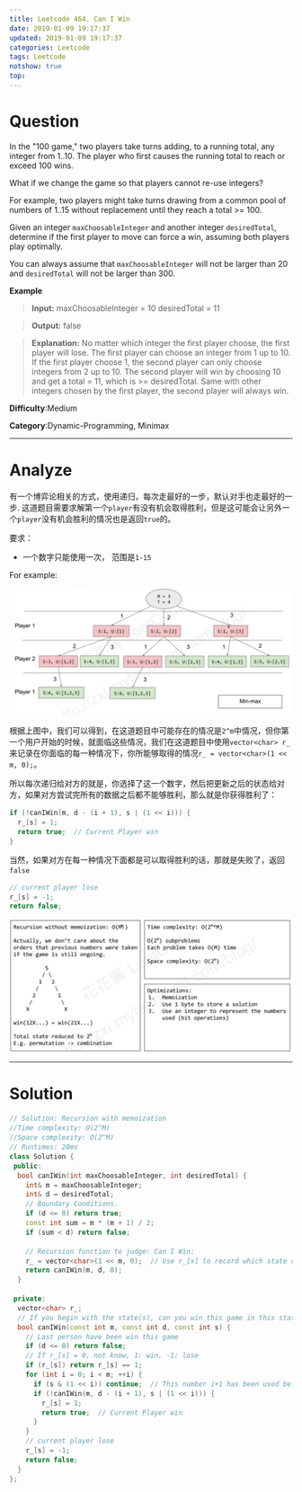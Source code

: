 ```yaml
---
title: Leetcode 464. Can I Win
date: 2019-01-09 19:17:37
updated: 2019-01-09 19:17:37
categories: Leetcode
tags: Leetcode
notshow: true
top:
---
```


# Question

In the "100 game," two players take turns adding, to a running total, any integer from 1..10. The player who first causes the running total to reach or exceed 100 wins.

What if we change the game so that players cannot re-use integers?

For example, two players might take turns drawing from a common pool of numbers of 1..15 without replacement until they reach a total >= 100.

Given an integer  `maxChoosableInteger`  and another integer  `desiredTotal`, determine if the first player to move can force a win, assuming both players play optimally.

You can always assume that  `maxChoosableInteger`  will not be larger than 20 and  `desiredTotal`  will not be larger than 300.

**Example**

> **Input:**
> maxChoosableInteger = 10
> desiredTotal = 11

> **Output:**
> false

> **Explanation:**
> No matter which integer the first player choose, the first player will lose.
> The first player can choose an integer from 1 up to 10.
> If the first player choose 1, the second player can only choose integers from 2 up to 10.
> The second player will win by choosing 10 and get a total = 11, which is >= desiredTotal.
> Same with other integers chosen by the first player, the second player will always win.

**Difficulty**:Medium

**Category**:Dynamic-Programming, Minimax

<!-- more -->

------------

# Analyze

有一个博弈论相关的方式，使用递归，每次走最好的一步，默认对手也走最好的一步. 这道题目需要求解第一个`player`有没有机会取得胜利，但是这可能会让另外一个`player`没有机会胜利的情况也是返回`true`的。

要求：
- 一个数字只能使用一次， 范围是`1-15`

For example:

![](/images/in-post/2019-01-09-Leetcode-464-Can-I-Win/2019-01-10-00-35-12.png)

根据上图中，我们可以得到，在这道题目中可能存在的情况是`2^m`中情况，但你第一个用户开始的时候，就面临这些情况，我们在这道题目中使用`vector<char> r_`来记录在你面临的每一种情况下，你所能够取得的情况`r_ = vector<char>(1 << m, 0);`。

所以每次递归给对方的就是，你选择了这一个数字，然后把更新之后的状态给对方，如果对方尝试完所有的数据之后都不能够胜利，那么就是你获得胜利了：

```cpp
if (!canIWin(m, d - (i + 1), s | (1 << i))) {
  r_[s] = 1;
  return true;  // Current Player win
}
```

当然，如果对方在每一种情况下面都是可以取得胜利的话，那就是失败了，返回`false`

```cpp
// current player lose
r_[s] = -1;
return false;
```

![](/images/in-post/2019-01-09-Leetcode-464-Can-I-Win/2019-01-10-17-25-19.png)

------------

# Solution

```cpp
// Solution: Recursion with memoization
//Time complexity: O(2^M)
//Space complexity: O(2^M)
// Runtimes: 20ms
class Solution {
 public:
  bool canIWin(int maxChoosableInteger, int desiredTotal) {
    int& m = maxChoosableInteger;
    int& d = desiredTotal;
    // Boundary Conditions.
    if (d <= 0) return true;
    const int sum = m * (m + 1) / 2;
    if (sum < d) return false;

    // Recursion function to judge: Can I Win:
    r_ = vector<char>(1 << m, 0);  // Use r_[x] to record which state can win, there are 2^m state
    return canIWin(m, d, 0);
  }

 private:
  vector<char> r_;
  // If you begin with the state(s), can you win this game in this state;
  bool canIWin(const int m, const int d, const int s) {
    // Last person have been win this game
    if (d <= 0) return false;
    // If r_[s] = 0, not know, 1: win, -1: lose
    if (r_[s]) return r_[s] == 1;
    for (int i = 0; i < m; ++i) {
      if (s & (1 << i)) continue;  // This number i+1 has been used before;
      if (!canIWin(m, d - (i + 1), s | (1 << i))) {
        r_[s] = 1;
        return true;  // Current Player win
      }
    }
    // current player lose
    r_[s] = -1;
    return false;
  }
};
```